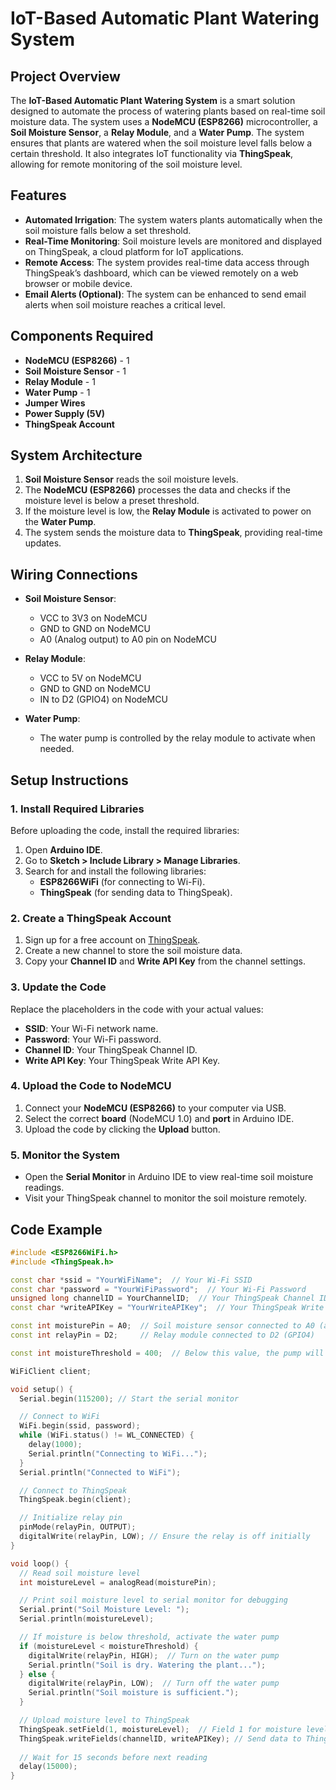 # IoT-Based Automatic Plant Watering System

## Project Overview

The **IoT-Based Automatic Plant Watering System** is a smart solution designed to automate the process of watering plants based on real-time soil moisture data. The system uses a **NodeMCU (ESP8266)** microcontroller, a **Soil Moisture Sensor**, a **Relay Module**, and a **Water Pump**. The system ensures that plants are watered when the soil moisture level falls below a certain threshold. It also integrates IoT functionality via **ThingSpeak**, allowing for remote monitoring of the soil moisture level.

## Features

- **Automated Irrigation**: The system waters plants automatically when the soil moisture falls below a set threshold.
- **Real-Time Monitoring**: Soil moisture levels are monitored and displayed on ThingSpeak, a cloud platform for IoT applications.
- **Remote Access**: The system provides real-time data access through ThingSpeak’s dashboard, which can be viewed remotely on a web browser or mobile device.
- **Email Alerts (Optional)**: The system can be enhanced to send email alerts when soil moisture reaches a critical level.

## Components Required

- **NodeMCU (ESP8266)** - 1
- **Soil Moisture Sensor** - 1
- **Relay Module** - 1
- **Water Pump** - 1
- **Jumper Wires**
- **Power Supply (5V)**
- **ThingSpeak Account**

## System Architecture

1. **Soil Moisture Sensor** reads the soil moisture levels.
2. The **NodeMCU (ESP8266)** processes the data and checks if the moisture level is below a preset threshold.
3. If the moisture level is low, the **Relay Module** is activated to power on the **Water Pump**.
4. The system sends the moisture data to **ThingSpeak**, providing real-time updates.

## Wiring Connections

- **Soil Moisture Sensor**:
  - VCC to 3V3 on NodeMCU
  - GND to GND on NodeMCU
  - A0 (Analog output) to A0 pin on NodeMCU

- **Relay Module**:
  - VCC to 5V on NodeMCU
  - GND to GND on NodeMCU
  - IN to D2 (GPIO4) on NodeMCU

- **Water Pump**:
  - The water pump is controlled by the relay module to activate when needed.

## Setup Instructions

### 1. Install Required Libraries

Before uploading the code, install the required libraries:

1. Open **Arduino IDE**.
2. Go to **Sketch > Include Library > Manage Libraries**.
3. Search for and install the following libraries:
   - **ESP8266WiFi** (for connecting to Wi-Fi).
   - **ThingSpeak** (for sending data to ThingSpeak).

### 2. Create a ThingSpeak Account

1. Sign up for a free account on [ThingSpeak](https://thingspeak.com/).
2. Create a new channel to store the soil moisture data.
3. Copy your **Channel ID** and **Write API Key** from the channel settings.

### 3. Update the Code

Replace the placeholders in the code with your actual values:

- **SSID**: Your Wi-Fi network name.
- **Password**: Your Wi-Fi password.
- **Channel ID**: Your ThingSpeak Channel ID.
- **Write API Key**: Your ThingSpeak Write API Key.

### 4. Upload the Code to NodeMCU

1. Connect your **NodeMCU (ESP8266)** to your computer via USB.
2. Select the correct **board** (NodeMCU 1.0) and **port** in Arduino IDE.
3. Upload the code by clicking the **Upload** button.

### 5. Monitor the System

- Open the **Serial Monitor** in Arduino IDE to view real-time soil moisture readings.
- Visit your ThingSpeak channel to monitor the soil moisture remotely.

## Code Example

```cpp
#include <ESP8266WiFi.h>
#include <ThingSpeak.h>

const char *ssid = "YourWiFiName";  // Your Wi-Fi SSID
const char *password = "YourWiFiPassword";  // Your Wi-Fi Password
unsigned long channelID = YourChannelID;  // Your ThingSpeak Channel ID
const char *writeAPIKey = "YourWriteAPIKey";  // Your ThingSpeak Write API Key

const int moisturePin = A0;  // Soil moisture sensor connected to A0 (analog)
const int relayPin = D2;     // Relay module connected to D2 (GPIO4)

const int moistureThreshold = 400;  // Below this value, the pump will activate

WiFiClient client;

void setup() {
  Serial.begin(115200); // Start the serial monitor

  // Connect to WiFi
  WiFi.begin(ssid, password);
  while (WiFi.status() != WL_CONNECTED) {
    delay(1000);
    Serial.println("Connecting to WiFi...");
  }
  Serial.println("Connected to WiFi");

  // Connect to ThingSpeak
  ThingSpeak.begin(client);

  // Initialize relay pin
  pinMode(relayPin, OUTPUT);
  digitalWrite(relayPin, LOW); // Ensure the relay is off initially
}

void loop() {
  // Read soil moisture level
  int moistureLevel = analogRead(moisturePin);

  // Print soil moisture level to serial monitor for debugging
  Serial.print("Soil Moisture Level: ");
  Serial.println(moistureLevel);

  // If moisture is below threshold, activate the water pump
  if (moistureLevel < moistureThreshold) {
    digitalWrite(relayPin, HIGH);  // Turn on the water pump
    Serial.println("Soil is dry. Watering the plant...");
  } else {
    digitalWrite(relayPin, LOW);  // Turn off the water pump
    Serial.println("Soil moisture is sufficient.");
  }

  // Upload moisture level to ThingSpeak
  ThingSpeak.setField(1, moistureLevel);  // Field 1 for moisture level
  ThingSpeak.writeFields(channelID, writeAPIKey); // Send data to ThingSpeak
  
  // Wait for 15 seconds before next reading
  delay(15000);
}
